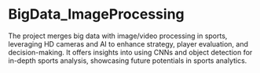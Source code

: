 # BigData_ImageProcessing
The project merges big data with image/video processing in sports, leveraging HD cameras and AI to enhance strategy, player evaluation, and decision-making. It offers insights into using CNNs and object detection for in-depth sports analysis, showcasing future potentials in sports analytics.
